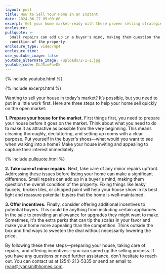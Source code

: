```yaml
---
layout: post
title: How to Sell Your Home In an Instant
date: 2024-06-27 05:00:00
excerpt: Get your home market-ready with these proven selling strategies.
enclosure:
pullquote: >-
  Small repairs can add up in a buyer's mind, making them question the overall
  condition of the property.
enclosure_type: video/mp4
enclosure_time:
use_youtube_image: false
youtube_alternate_image: /uploads/2-1-1.jpg
youtube_code: DLJSzmFuvDk
---
```

{% include youtube.html %}

{% include excerpt.html %}

Wanting to sell your house in today's market? It’s possible, but you need to put in a little work first. Here are three steps to help your home sell quickly on the open market:

**1\. Prepare your house for the market.** First things first, you need to prepare your house before it goes on the market. Think about what you need to do to make it as attractive as possible from the very beginning. This means cleaning thoroughly, decluttering, and setting up rooms with a clear purpose. Put yourself in the buyer's shoes—what would you want to see when walking into a home? Make your house inviting and appealing to capture their interest immediately.

{% include pullquote.html %}

**2\. Take care of minor repairs.** Next, take care of any minor repairs upfront. Addressing these issues before listing your home can make a significant difference. Small repairs can add up in a buyer's mind, making them question the overall condition of the property. Fixing things like leaky faucets, broken tiles, or chipped paint will help your house show in its best light and reassure potential buyers that the home is well-maintained.

**3\. Offer incentives.** Finally, consider offering additional incentives to potential buyers. This could be anything from including certain appliances in the sale to providing an allowance for upgrades they might want to make. Sometimes, it's the extra perks that can tip the scales in your favor and make your home more appealing than the competition. Think outside the box and find ways to sweeten the deal without necessarily lowering the price.

By following these three steps—preparing your house, taking care of repairs, and offering incentives—you can speed up the selling process. If you have any questions or need further assistance, don't hesitate to reach out. You can contact us at (254) 213-5335 or send an email to ryan@ryansmithhomes.com.